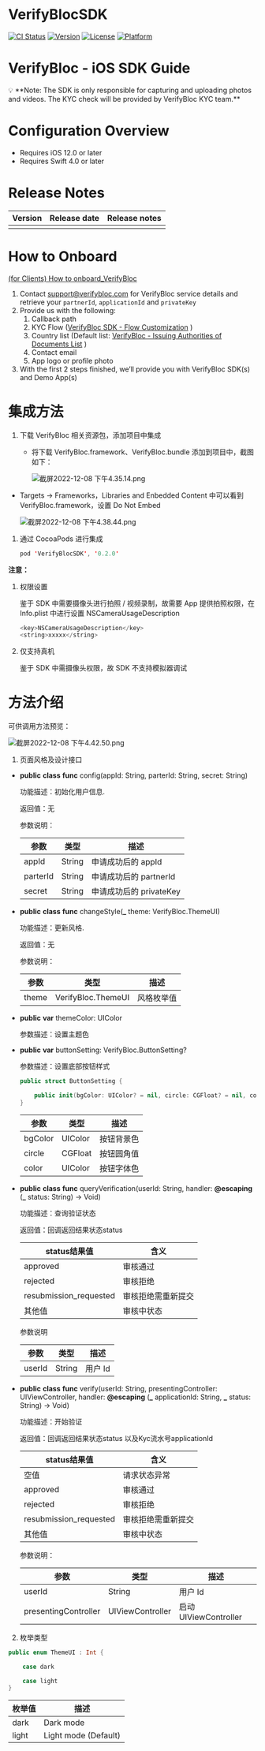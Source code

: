 # VerifyBlocSDK

[![CI Status](https://img.shields.io/travis/修齐/VerifyBlocSDK.svg?style=flat)](https://travis-ci.org/修齐/VerifyBlocSDK)
[![Version](https://img.shields.io/cocoapods/v/VerifyBlocSDK.svg?style=flat)](https://cocoapods.org/pods/VerifyBlocSDK)
[![License](https://img.shields.io/cocoapods/l/VerifyBlocSDK.svg?style=flat)](https://cocoapods.org/pods/VerifyBlocSDK)
[![Platform](https://img.shields.io/cocoapods/p/VerifyBlocSDK.svg?style=flat)](https://cocoapods.org/pods/VerifyBlocSDK)

# VerifyBloc - iOS SDK Guide

<aside>
💡 **Note: The SDK is only responsible for capturing and uploading photos and videos. The KYC check will be provided by VerifyBloc KYC team.**

</aside>

# Configuration Overview

- Requires iOS 12.0 or later
- Requires Swift 4.0 or later

# Release Notes

| Version | Release date | Release notes |
| --- | --- | --- |
|  |  |  |

# How to Onboard

[(for Clients)  How to onboard_VerifyBloc](https://www.notion.so/for-Clients-How-to-onboard_VerifyBloc-83564abf30f94054af17fbab194e0ecf) 

1. Contact support@verifybloc.com for VerifyBloc service details and retrieve your `partnerId`, `applicationId` and `privateKey`
2. Provide us with the following:
    1. Callback path
    2. KYC Flow ([VerifyBloc SDK - Flow Customization](https://www.notion.so/VerifyBloc-SDK-Flow-Customization-ae049de274a9492f9f877473252871ae) )
    3. Country list (Default list: [VerifyBloc - Issuing Authorities of Documents List](https://www.notion.so/VerifyBloc-Issuing-Authorities-of-Documents-List-08df0e193916413ab85d74df5e4b4666) )
    4. Contact email
    5. App logo or profile photo
3. With the first 2 steps finished, we’ll provide you with VerifyBloc SDK(s) and Demo App(s)

# 集成方法

1. 下载 VerifyBloc 相关资源包，添加项目中集成
    - 将下载 VerifyBloc.framework、VerifyBloc.bundle 添加到项目中，截图如下：
        
        ![截屏2022-12-08 下午4.35.14.png](images/cut_1.png)
        

- Targets → Frameworks，Libraries and Enbedded Content 中可以看到 VerifyBloc.framework，设置 Do Not Embed
    
    ![截屏2022-12-08 下午4.38.44.png](images/cut_2.png)
    

1. 通过 CocoaPods 进行集成
    
    ```swift
    pod 'VerifyBlocSDK', '0.2.0'
    ```
    

**注意：**

1. 权限设置
    
    鉴于 SDK 中需要摄像头进行拍照 / 视频录制，故需要 App 提供拍照权限，在 Info.plist 中进行设置 NSCameraUsageDescription
    
    ```swift
    <key>NSCameraUsageDescription</key>
    <string>xxxxx</string>
    ```
    

1. 仅支持真机
    
    鉴于 SDK 中需摄像头权限，故 SDK 不支持模拟器调试
    

# 方法介绍

可供调用方法预览：

![截屏2022-12-08 下午4.42.50.png](images/cut_3.png)

1. 页面风格及设计接口

- **public** **class** **func** config(appId: String, parterId: String, secret: String)
    
    功能描述：初始化用户信息.
    
    返回值：无
    
    参数说明：
    
    | 参数 | 类型 | 描述 |
    | --- | --- | --- |
    | appId | String | 申请成功后的 appId |
    | parterId | String | 申请成功后的 partnerId |
    | secret | String | 申请成功后的 privateKey |
- **public** **class** **func** changeStyle(**_** theme: VerifyBloc.ThemeUI)
    
    功能描述：更新风格.
    
    返回值：无
    
    参数说明：
    
    | 参数 | 类型 | 描述 |
    | --- | --- | --- |
    | theme | VerifyBloc.ThemeUI | 风格枚举值 |
- **public** **var** themeColor: UIColor
    
    参数描述：设置主题色
    
- **public** **var** buttonSetting: VerifyBloc.ButtonSetting?
    
    参数描述：设置底部按钮样式
    
    ```swift
    public struct ButtonSetting {
    
        public init(bgColor: UIColor? = nil, circle: CGFloat? = nil, color: UIColor? = nil)
    }
    ```
    
    | 参数 | 类型 | 描述 |
    | --- | --- | --- |
    | bgColor | UIColor | 按钮背景色 |
    | circle | CGFloat | 按钮圆角值 |
    | color | UIColor | 按钮字体色 |
- **public** **class** **func** queryVerification(userId: String, handler: **@escaping** (**_** status: String) -> Void)
    
    功能描述：查询验证状态
    
    返回值：回调返回结果状态status  
    
    | status结果值 | 含义 |
    | --- | --- |
    | approved | 审核通过 |
    | rejected | 审核拒绝 |
    | resubmission_requested | 审核拒绝需重新提交 |
    | 其他值 | 审核中状态 |
    
    参数说明
    
    | 参数 | 类型 | 描述 |
    | --- | --- | --- |
    | userId | String | 用户 Id |
- **public** **class** **func** verify(userId: String, presentingController: UIViewController, handler: **@escaping** (**_** applicationId: String, **_** status: String) -> Void)
    
    功能描述：开始验证
    
    返回值：回调返回结果状态status  以及Kyc流水号applicationId
    
    | status结果值 | 含义 |
    | --- | --- |
    | 空值 | 请求状态异常 |
    | approved | 审核通过 |
    | rejected | 审核拒绝 |
    | resubmission_requested | 审核拒绝需重新提交 |
    | 其他值 | 审核中状态 |
    
    参数说明：
    
    | 参数 | 类型 | 描述 |
    | --- | --- | --- |
    | userId | String | 用户 Id |
    | presentingController | UIViewController | 启动 UIViewController |

2. 枚举类型

```swift
public enum ThemeUI : Int {

    case dark  

    case light
}
```

| 枚举值 | 描述 |
| --- | --- |
| dark | Dark mode |
| light | Light mode (Default) |
